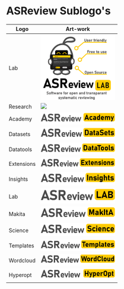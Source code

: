 # ASReview Sublogo's


| Logo       | Art-work                                                           |
|------------|--------------------------------------------------------------------|
| Lab        |<img src="lab/asreview_complete.png" width="200">                   |
| Research   |<img src="research/asreview_sub_logo_RESEARCH.png" width="200">     |
| Academy    |<img src="subprojects/asreview_sub_logo-academy.png" width="200">   |
| Datasets   |<img src="subprojects/asreview_sub_logo-datasets.png" width="200">  |
| Datatools  |<img src="subprojects/asreview_sub_logo-datatools.png" width="200"> |
| Extensions |<img src="subprojects/asreview_sub_logo-extensions.png" width="200">|
| Insights   |<img src="subprojects/asreview_sub_logo-insights.png" width="200">  |
| Lab        |<img src="subprojects/asreview_sub_logo-lab.png" width="200">       |
| Makita     |<img src="subprojects/asreview_sub_logo-makita.png" width="200">    |
| Science    |<img src="subprojects/asreview_sub_logo-science.png" width="200">   |
| Templates  |<img src="subprojects/asreview_sub_logo-templates.png" width="200"> |
| Wordcloud  |<img src="subprojects/asreview_sub_logo-wordcloud.png" width="200"> |
| Hyperopt   |<img src="subprojects/asreview_sub_logos-hyperopt.png" width="200"> |